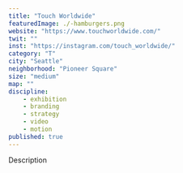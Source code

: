 ```yaml
---
title: "Touch Worldwide"
featuredImage: ./-hamburgers.png
website: "https://www.touchworldwide.com/"
twit: ""
inst: "https://instagram.com/touch_worldwide/"
category: "T"
city: "Seattle"
neighborhood: "Pioneer Square"
size: "medium"
map: ""
discipline:
    - exhibition
    - branding
    - strategy
    - video
    - motion
published: true
---
```


Description
